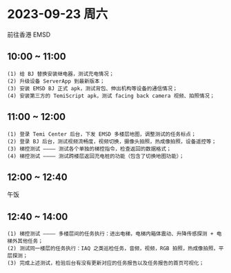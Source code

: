 # 2023-09-23 周六
  前往香港 EMSD

## 10:00 ~ 11:00
	(1) 给 BJ 替换安装继电器，测试充电情况；
	(2) 升级设备 ServerApp 到最新版本；
	(3) 安装 EMSD BJ 正式 apk，测试背包、伸出机构等设备的通信情况；
	(4) 安装第三方的 TemiScript apk，测试 facing back camera 视频、拍照情况；

## 11:00 ~ 12:00
	(1) 登录 Temi Center 后台，下发 EMSD 多楼层地图，调整测试的任务标点；
	(2) 登录 BJ 后台，测试视频流畅度，视频切换，摄像头拍照，热成像拍照，设备遥控等；
	(3) 梯控测试 ———— 测试各个单独的梯控指令，检查返回的数据格式；
	(4) 梯控测试 ———— 测试跨楼层返回充电桩的功能（包含了切换地图功能）；

## 12:00 ~ 12:40 
  午饭

## 12:40 ~ 14:00
	(1) 梯控测试 ———— 多楼层间的任务执行：进出电梯，电梯内箱体震动、升降传感探测 + 电梯外其他任务；
	(2) 测试同一楼层的任务执行：IAQ 之类巡检任务，音频，视频，RGB 拍照，热成像拍照，平层探测；
	(3) 完成上述测试，检验后台有没有更新对应的任务报告以及任务报告的首页可视化；
